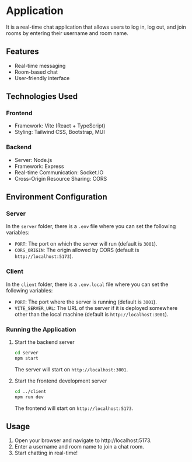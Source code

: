 # Application
It is a real-time chat application that allows users to log in, log out, and join rooms by entering their username and room name.

## Features
- Real-time messaging
- Room-based chat
- User-friendly interface

## Technologies Used
### Frontend
- Framework: Vite (React + TypeScript)
- Styling: Tailwind CSS, Bootstrap, MUI

### Backend
- Server: Node.js
- Framework: Express
- Real-time Communication: Socket.IO
- Cross-Origin Resource Sharing: CORS

## Environment Configuration
### Server
In the `server` folder, there is a `.env` file where you can set the following variables:
- `PORT`: The port on which the server will run (default is `3001`).
- `CORS_ORIGIN`: The origin allowed by CORS (default is `http://localhost:5173`).

### Client
In the `client` folder, there is a `.env.local` file where you can set the following variables:
- `PORT`: The port where the server is running (default is `3001`).
- `VITE_SERVER_URL`: The URL of the server if it is deployed somewhere other than the local machine (default is `http://localhost:3001`).

### Running the Application
1. Start the backend server
    ```bash
    cd server
    npm start
    ```
    The server will start on `http://localhost:3001`.

2. Start the frontend development server
    ```bash
    cd ../client
    npm run dev
    ```
    The frontend will start on `http://localhost:5173`.

## Usage
1. Open your browser and navigate to http://localhost:5173.
2. Enter a username and room name to join a chat room.
3. Start chatting in real-time!
